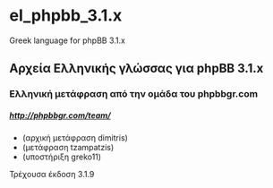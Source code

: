 # el_phpbb_3.1.x

Greek language for phpBB 3.1.x

Αρχεία Ελληνικής γλώσσας για phpBB 3.1.x
--------------------------------------

### Ελληνική μετάφραση από την ομάδα του phpbbgr.com
##### http://phpbbgr.com/team/

 * (αρχική μετάφραση dimitris)
 * (μετάφραση tzampatzis)
 * (υποστήριξη greko11)


Τρέχουσα έκδοση 3.1.9
